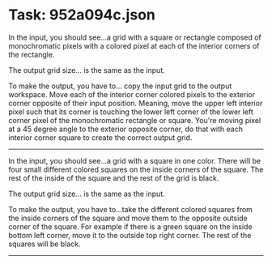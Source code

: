 # Task: 952a094c.json

In the input, you should see...a grid with a square or rectangle composed of monochromatic pixels with a colored pixel at each of the interior corners of the rectangle.

The output grid size... is the same as the input.

To make the output, you have to...  copy the input grid to the output workspace.  Move each of the interior corner colored pixels to the exterior corner opposite of their input position.  Meaning, move the upper left interior pixel such that its corner is touching the lower left corner of the lower left corner pixel of the monochromatic rectangle or square.  You're moving pixel at a 45 degree angle to the exterior opposite corner, do that with each interior corner square to create the correct output grid.

---

In the input, you should see...a grid with a square in one color. There will be four small different colored squares on the inside corners of the square. The rest of the inside of the square and the rest of the grid is black.

The output grid size... is the same as the input.

To make the output, you have to...take the different colored squares from the inside corners of the square and move them to the opposite outside corner of the square. For example if there is a green square on the inside bottom left corner, move it to the outside top right corner. The rest of the squares will be black.

---

